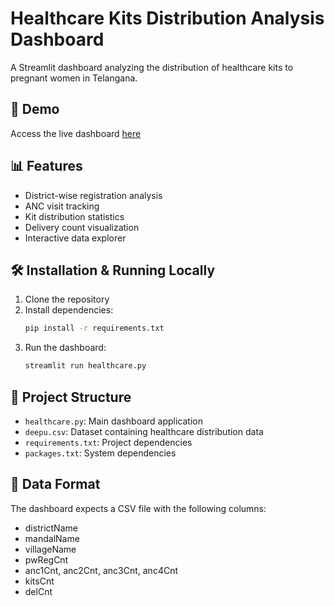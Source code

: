 # Healthcare Kits Distribution Analysis Dashboard

A Streamlit dashboard analyzing the distribution of healthcare kits to pregnant women in Telangana.

## 🚀 Demo
Access the live dashboard [here](https://your-streamlit-url)

## 📊 Features
- District-wise registration analysis
- ANC visit tracking
- Kit distribution statistics
- Delivery count visualization
- Interactive data explorer

## 🛠️ Installation & Running Locally
1. Clone the repository
2. Install dependencies:
   ```bash
   pip install -r requirements.txt
   ```
3. Run the dashboard:
   ```bash
   streamlit run healthcare.py
   ```

## 📁 Project Structure
- `healthcare.py`: Main dashboard application
- `deepu.csv`: Dataset containing healthcare distribution data
- `requirements.txt`: Project dependencies
- `packages.txt`: System dependencies

## 📝 Data Format
The dashboard expects a CSV file with the following columns:
- districtName
- mandalName
- villageName
- pwRegCnt
- anc1Cnt, anc2Cnt, anc3Cnt, anc4Cnt
- kitsCnt
- delCnt 
